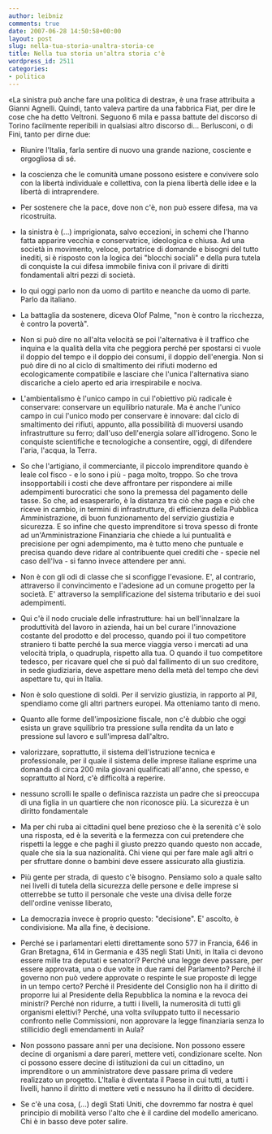 ```yaml
---
author: leibniz
comments: true
date: 2007-06-28 14:50:58+00:00
layout: post
slug: nella-tua-storia-unaltra-storia-ce
title: Nella tua storia un'altra storia c'è
wordpress_id: 2511
categories:
- politica
---
```


«La sinistra può anche fare una politica di destra», è una frase attribuita a Gianni Agnelli. Quindi, tanto valeva partire da una fabbrica Fiat, per dire le cose che ha detto Veltroni. Seguono 6 mila e passa battute del discorso di Torino facilmente reperibili in qualsiasi altro discorso di... Berlusconi, o di Fini, tanto per dirne due:



	
  * Riunire l'Italia, farla sentire di nuovo una grande nazione, cosciente e orgogliosa di sé.

	
  * la coscienza che le comunità umane possono esistere e convivere solo con la libertà individuale e collettiva, con la piena libertà delle idee e la libertà di intraprendere.

	
  * Per sostenere che la pace, dove non c'è, non può essere difesa, ma va ricostruita.

	
  * la sinistra è (…) imprigionata, salvo eccezioni, in schemi che l'hanno fatta apparire vecchia e conservatrice, ideologica e chiusa. Ad una società in movimento, veloce, portatrice di domande e bisogni del tutto inediti, si è risposto con la logica dei "blocchi sociali" e della pura tutela di conquiste la cui difesa immobile finiva con il privare di diritti fondamentali altri pezzi di società.<!-- more -->

	
  * Io qui oggi parlo non da uomo di partito e neanche da uomo di parte. Parlo da italiano.

	
  * La battaglia da sostenere, diceva Olof Palme, "non è contro la ricchezza, è contro la povertà".

	
  * Non si può dire no all'alta velocità se poi l'alternativa è il traffico che inquina e la qualità della vita che peggiora perché per spostarsi ci vuole il doppio del tempo e il doppio dei consumi, il doppio dell'energia. Non si può dire di no al ciclo di smaltimento dei rifiuti moderno ed ecologicamente compatibile e lasciare che l'unica l'alternativa siano discariche a cielo aperto ed aria irrespirabile e nociva.

	
  * L'ambientalismo è l'unico campo in cui l'obiettivo più radicale è conservare: conservare un equilibrio naturale. Ma è anche l'unico campo in cui l'unico modo per conservare è innovare: dal ciclo di smaltimento dei rifiuti, appunto, alla possibilità di muoversi usando infrastrutture su ferro; dall'uso dell'energia solare all'idrogeno. Sono le conquiste scientifiche e tecnologiche a consentire, oggi, di difendere l'aria, l'acqua, la Terra.

	
  * So che l'artigiano, il commerciante, il piccolo imprenditore quando è leale col fisco - e lo sono i più - paga molto, troppo. So che trova insopportabili i costi che deve affrontare per rispondere ai mille adempimenti burocratici che sono la premessa del pagamento delle tasse. So che, ad esasperarlo, è la distanza tra ciò che paga e ciò che riceve in cambio, in termini di infrastrutture, di efficienza della Pubblica Amministrazione, di buon funzionamento del servizio giustizia e sicurezza. E so infine che questo imprenditore si trova spesso di fronte ad un'Amministrazione Finanziaria che chiede a lui puntualità e precisione per ogni adempimento, ma è tutto meno che puntuale e precisa quando deve ridare al contribuente quei crediti che - specie nel caso dell'Iva - si fanno invece attendere per anni.

	
  * Non è con gli odi di classe che si sconfigge l'evasione. E', al contrario, attraverso il convincimento e l'adesione ad un comune progetto per la società. E' attraverso la semplificazione del sistema tributario e dei suoi adempimenti.

	
  * Qui c'è il nodo cruciale delle infrastrutture: hai un bell'innalzare la produttività del lavoro in azienda, hai un bel curare l'innovazione costante del prodotto e del processo, quando poi il tuo competitore straniero ti batte perché la sua merce viaggia verso i mercati ad una velocità tripla, o quadrupla, rispetto alla tua. O quando il tuo competitore tedesco, per ricavare quel che si può dal fallimento di un suo creditore, in sede giudiziaria, deve aspettare meno della metà del tempo che devi aspettare tu, qui in Italia.

	
  * Non è solo questione di soldi. Per il servizio giustizia, in rapporto al Pil, spendiamo come gli altri partners europei. Ma otteniamo tanto di meno.

	
  * Quanto alle forme dell'imposizione fiscale, non c'è dubbio che oggi esista un grave squilibrio tra pressione sulla rendita da un lato e pressione sul lavoro e sull'impresa dall'altro.

	
  * valorizzare, soprattutto, il sistema dell'istruzione tecnica e professionale, per il quale il sistema delle imprese italiane esprime una domanda di circa 200 mila giovani qualificati all'anno, che spesso, e soprattutto al Nord, c'è difficoltà a reperire.

	
  * nessuno scrolli le spalle o definisca razzista un padre che si preoccupa di una figlia in un quartiere che non riconosce più. La sicurezza è un diritto fondamentale

	
  * Ma per chi ruba ai cittadini quel bene prezioso che è la serenità c'è solo una risposta, ed è la severità e la fermezza con cui pretendere che rispetti la legge e che paghi il giusto prezzo quando questo non accade, quale che sia la sua nazionalità. Chi viene qui per fare male agli altri o per sfruttare donne o bambini deve essere assicurato alla giustizia.

	
  * Più gente per strada, di questo c'è bisogno. Pensiamo solo a quale salto nei livelli di tutela della sicurezza delle persone e delle imprese si otterrebbe se tutto il personale che veste una divisa delle forze dell'ordine venisse liberato,

	
  * La democrazia invece è proprio questo: "decisione". E' ascolto, è condivisione. Ma alla fine, è decisione.

	
  * Perché se i parlamentari eletti direttamente sono 577 in Francia, 646 in Gran Bretagna, 614 in Germania e 435 negli Stati Uniti, in Italia ci devono essere mille tra deputati e senatori? Perché una legge deve passare, per essere approvata, una o due volte in due rami del Parlamento? Perché il governo non può vedere approvate o respinte le sue proposte di legge in un tempo certo? Perché il Presidente del Consiglio non ha il diritto di proporre lui al Presidente della Repubblica la nomina e la revoca dei ministri? Perché non ridurre, a tutti i livelli, la numerosità di tutti gli organismi elettivi? Perché, una volta sviluppato tutto il necessario confronto nelle Commissioni, non approvare la legge finanziaria senza lo stillicidio degli emendamenti in Aula?

	
  * Non possono passare anni per una decisione. Non possono essere decine di organismi a dare pareri, mettere veti, condizionare scelte. Non ci possono essere decine di istituzioni da cui un cittadino, un imprenditore o un amministratore deve passare prima di vedere realizzato un progetto. L'Italia è diventata il Paese in cui tutti, a tutti i livelli, hanno il diritto di mettere veti e nessuno ha il diritto di decidere.

	
  * Se c'è una cosa, (...) degli Stati Uniti, che dovremmo far nostra è quel principio di mobilità verso l'alto che è il cardine del modello americano. Chi è in basso deve poter salire.


